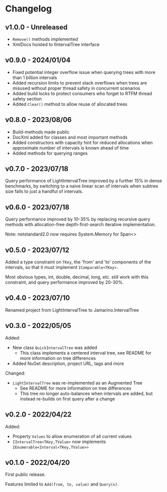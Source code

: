 # Changelog

## v1.0.0 - Unreleased

* `Remove()` methods implemented
* XmlDocs hoisted to IIntervalTree interface

## v0.9.0 - 2024/01/04

* Fixed potential integer overflow issue when querying trees with more than 1 billion intervals
* Added recursion limits to prevent stack overflows when trees are misused without proper thread safety in concurrent scenarios
* Added build locks to protect consumers who forget to RTFM thread safety section
* Added `Clear()` method to allow reuse of allocated trees

## v0.8.0 - 2023/08/06

* Build-methods made public
* DocXml added for classes and most important methods
* Added constructors with capacity hint for reduced allocations when approximate number of intervals is known ahead of time
* Added methods for querying ranges

## v0.7.0 - 2023/07/18

Query performance of LightIntervalTree improved by a further 15% in dense benchmarks, by switching to a naive linear scan of intervals when subtree size falls to just a handful of intervals.

## v0.6.0 - 2023/07/18

Query performance improved by 10-35% by replacing recursive query methods with allocation-free depth-first-search iterative implementation.

Note: netstandard2.0 now requires System.Memory for Span<>

## v0.5.0 - 2023/07/12

Added a type constraint on `TKey`, the 'from' and 'to' components of the intervals, so that it must implement `IComparable<TKey>`.

Most obvious types, int, double, decimal, long, etc. still work with this constraint, and query performance improved by 20-30%.

## v0.4.0 - 2023/07/10

Renamed project from LightIntervalTree to Jamarino.IntervalTree

## v0.3.0 - 2022/05/05

Added:
* New class `QuickIntervalTree` was added
    * This class implements a centered interval tree, see README for more information on tree differences
* Added NuGet description, project URL, tags and more

Changed:
* `LightIntervalTree` was re-implemented as an Augmented Tree
    * See README for more information on tree differences
    * This tree no longer auto-balances when intervals are added, but instead re-builds on first query after a change

## v0.2.0 - 2022/04/22

Added:
* Property `Values` to allow enumeration of all current values
* `IIntervalTree<TKey,TValue>` now implements `IEnumerable<Interval<TKey,TValue>>`

## v0.1.0 - 2022/04/20

First public release.

Features limited to `Add(from, to, value)` and `Query(x)`.
